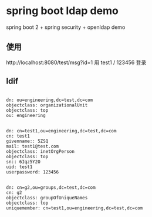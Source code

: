 # spring boot ldap demo  

spring boot 2 + spring security + openldap demo


## 使用
http://localhost:8080/test/msg?id=1
用 test1 / 123456 登录 

## ldif
```

dn: ou=engineering,dc=test,dc=com
objectclass: organizationalUnit
objectclass: top
ou: engineering


dn: cn=test1,ou=engineering,dc=test,dc=com
cn: test1
givenname:: 5ZSQ
mail: test1@test.com
objectclass: inetOrgPerson
objectclass: top
sn:: 6Iqz5Y2O
uid: test1
userpassword: 123456


dn: cn=g2,ou=groups,dc=test,dc=com
cn: g2
objectclass: groupOfUniqueNames
objectclass: top
uniquemember: cn=test1,ou=engineering,dc=test,dc=com


```
